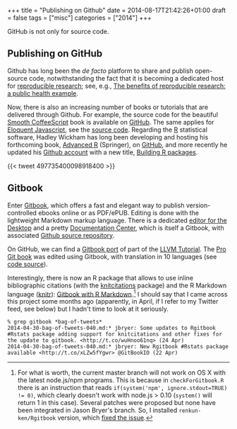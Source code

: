 +++
title = "Publishing on Github"
date = 2014-08-17T21:42:26+01:00
draft = false
tags = ["misc"]
categories = ["2014"]
+++

GitHub is not only for source code.

<!--more-->

## Publishing on GitHub

Github has long been the *de facto* platform to share and publish open-source code, notwithstanding the fact that it is becoming a dedicated host for [reproducible research](http://zmjones.com/git/); see, e.g., [The benefits of reproducible research: a public health example](http://git.io/TEMQ1w).

Now, there is also an increasing number of books or tutorials that are delivered through Github. For example, the source code for the beautiful [Smooth CoffeeScript](http://autotelicum.github.io/Smooth-CoffeeScript/) book is available on [GitHub](https://github.com/autotelicum/Smooth-CoffeeScript). The same applies for [Eloquent Javascript](http://eloquentjavascript.net), see the [source code](https://github.com/marijnh/Eloquent-JavaScript). Regarding the [R](http://r-project.org) statistical software, Hadley Wickham has long been developing and hosting his forthcoming book, [Advanced R](http://adv-r.had.co.nz) (Springer), on [GitHub](https://github.com/hadley/adv-r), and more recently he updated his [Github account](https://github.com/hadley/r-pkgs) with a new title, [Building R packages](http://r-pkgs.had.co.nz).

{{< tweet 497735400098918400 >}}

## Gitbook

Enter [Gitbook](https://www.gitbook.io), which offers a fast and elegant way to publish version-controlled ebooks online or as PDF/ePUB. Editing is done with the lightweight Markdown markup language. There is a dedicated [editor for the Desktop](https://www.gitbook.io/#write) and a pretty [Documentation Center](http://help.gitbook.io), which is itself a Gitbook, with associated [Github source repository](https://github.com/GitbookIO/gitbook).

On GitHub, we can find a [Gitbook port](https://github.com/TheThirdOne/llvm-tutorial-gitbook) of part of the [LLVM Tutorial](http://llvm.org/docs/tutorial/LangImpl1.html). The [Pro Git book](http://git-scm.com/book) was edited using Gitbook, with translation in 10 languages (see [code source](https://github.com/progit/progit)).

Interestingly, there is now an R package that allows to use inline bibliographic citations (with the [knitcitations](http://cran.r-project.org/web/packages/knitcitations/index.html) package) and the R Markdown language ([knitr](http://yihui.name/knitr/)): [Gitbook with R Markdown](http://jason.bryer.org/Rgitbook/).[^1] I should say that I came across this project some months ago (apparently, in April, if I refer to my Twitter feed, see below) but I hadn't time to look at it seriously.

```
% grep gitbook *bag-of-tweets*
2014-04-30-bag-of-tweets-040.md:* jbryer: Some updates to Rgitbook #Rstats package adding support for knitcitations and other fixes for the update to gitbook. <http://t.co/wuHnoo61nq> (24 Apr)
2014-04-30-bag-of-tweets-040.md:* jbryer: New Rgitbook #Rstats package
available <http://t.co/xLZw5fYgwr> @GitBookIO (22 Apr)
```



[^1]: For what is worth, the current master branch will not work on OS X with the latest node.js/npm programs. This is because in `checkForGitbook.R` there is an instruction that reads `if(system('npm', ignore.stdout=TRUE) != 0)`, which clearly doesn't work with node.js > 0.10 (`system()` will return 1 in this case). Several patches were proposed but none have been integrated in Jason Bryer's branch. So, I installed `renkun-ken/Rgitbook` version, which [fixed the issue](http://git.io/1zLC0A).
